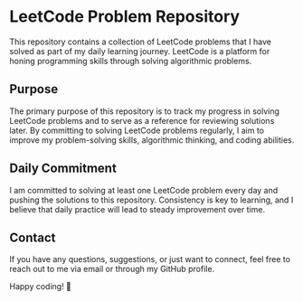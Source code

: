 # LeetCode Problem Repository

This repository contains a collection of LeetCode problems that I have solved as part of my daily learning journey. LeetCode is a platform for honing programming skills through solving algorithmic problems.

## Purpose

The primary purpose of this repository is to track my progress in solving LeetCode problems and to serve as a reference for reviewing solutions later. By committing to solving LeetCode problems regularly, I aim to improve my problem-solving skills, algorithmic thinking, and coding abilities.

## Daily Commitment

I am committed to solving at least one LeetCode problem every day and pushing the solutions to this repository. Consistency is key to learning, and I believe that daily practice will lead to steady improvement over time.

## Contact

If you have any questions, suggestions, or just want to connect, feel free to reach out to me via email or through my GitHub profile.

Happy coding! 🚀

